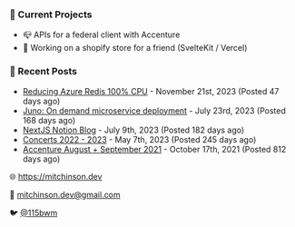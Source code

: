 ### 📌 Current Projects
- 📪 APIs for a federal client with Accenture
- 🛒 Working on a shopify store for a friend (SvelteKit / Vercel)

### 📝 Recent Posts

- [Reducing Azure Redis 100% CPU](https://blog.mitchinson.dev/redis-cpu) - November 21st, 2023 (Posted 47 days ago)
- [Juno: On demand microservice deployment](https://blog.mitchinson.dev/juno) - July 23rd, 2023 (Posted 168 days ago)
- [NextJS Notion Blog](https://blog.mitchinson.dev/blog-2023) - July 9th, 2023 (Posted 182 days ago)
- [Concerts 2022 - 2023](https://blog.mitchinson.dev/concerts-2023) - May 7th, 2023 (Posted 245 days ago)
- [Accenture August + September 2021](https://blog.mitchinson.dev/pillar/aug-sep-21) - October 17th, 2021 (Posted 812 days ago)

🌐 https://mitchinson.dev

💌 mitchinson.dev@gmail.com

🐦 [@115bwm](https://twitter.com/115bwm)